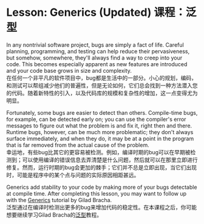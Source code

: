 # Lesson: Generics (Updated) 课程：泛型

In any nontrivial software project, bugs are simply a fact of life. Careful planning, programming, and testing can help reduce their pervasiveness, but somehow, somewhere, they'll always find a way to creep into your code. This becomes especially apparent as new features are introduced and your code base grows in size and complexity.  
在任何一个非平凡的软件项目中，bug都是生活中的一部分。小心的规划，编码，和测试可以帮组减少他们的普遍性，但是无论如何，它们总会找到一种方法潜入您的代码。随着新特性的引入，以及代码库的规模和复杂性的增加，这一点变得尤为明显。

Fortunately, some bugs are easier to detect than others. Compile-time bugs, for example, can be detected early on; you can use the compiler's error messages to figure out what the problem is and fix it, right then and there. Runtime bugs, however, can be much more problematic; they don't always surface immediately, and when they do, it may be at a point in the program that is far removed from the actual cause of the problem.  
幸运地，有些bug比其它的更容易被检测。例如，编译时期的bug可以在早期被检测到；可以使用编译的错误信息去弄清楚是什么问题，然后就可以在那里立即进行修复。然而，运行时期的bug会更加的棘手；它们并不总是立即出现，当它们出现时，可能是程序中的某个点与问题的实际原因相距甚远。


Generics add stability to your code by making more of your bugs detectable at compile time. After completing this lesson, you may want to follow up with the [Generics](https://docs.oracle.com/javase/tutorial/extra/generics/index.html) tutorial by Gilad Bracha.  
泛型通过在编译时检测出更多的bug来增加代码的稳定性。在本课程之后，你可能想要继续学习Gilad Bracha的[泛型](https://docs.oracle.com/javase/tutorial/extra/generics/index.html)教程。

